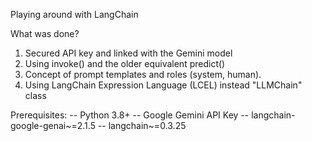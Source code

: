 Playing around with LangChain

What was done?
1. Secured API key and linked with the Gemini model
2. Using invoke() and the older equivalent predict() 
3. Concept of prompt templates and roles (system, human).
4. Using LangChain Expression Language (LCEL) instead "LLMChain" class

Prerequisites:
-- Python 3.8+ 
-- Google Gemini API Key
-- langchain-google-genai~=2.1.5
-- langchain~=0.3.25
